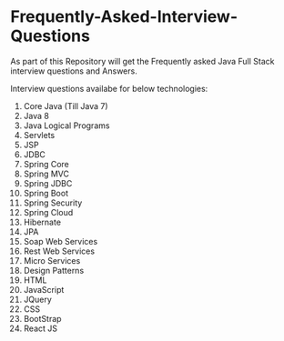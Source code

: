# Frequently-Asked-Interview-Questions

As part of this Repository will get the Frequently asked Java Full Stack interview questions and Answers.

Interview questions availabe for below technologies:

1. Core Java (Till Java 7)
2. Java 8
3. Java Logical Programs
4. Servlets
5. JSP
6. JDBC
7. Spring Core
8. Spring MVC
9. Spring JDBC
10. Spring Boot
11. Spring Security
12. Spring Cloud
13. Hibernate
14. JPA
15. Soap Web Services
16. Rest Web Services
17. Micro Services
18. Design Patterns
19. HTML
20. JavaScript
21. JQuery
22. CSS
23. BootStrap
24. React JS
